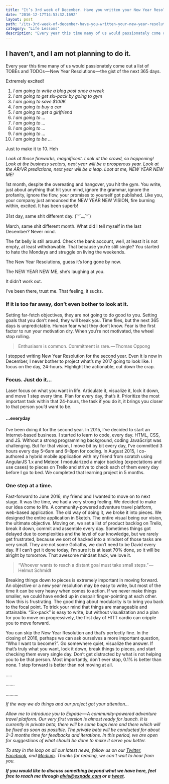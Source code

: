 ```yaml
---
title: "It’s 3rd week of December. Have you written your New Year Resolutions yet?"
date: "2016-12-17T14:53:32.169Z"
layout: post
path: "/its-3rd-week-of-december-have-you-written-your-new-year-resolutions-yet/"
category: "Life Lessons"
description: "Every year this time many of us would passionately come out a list of TOBEs and TODOs — New Year Resolutions — the gist of the next 365 days."
---
```


## I haven’t, and I am not planning to do it.

Every year this time many of us would passionately come out a list of TOBEs and TODOs — New Year Resolutions — the gist of the next 365 days.

Extremely excited!

1. *I am going to write a blog post once a week*
2. *I am going to get six-pack by going to gym*
3. *I am going to save $100K*
4. *I am going to buy a car*
5. *I am going to get a girlfriend*
6. *I am going to …*
7. *I am going to …*
8. *I am going to …*
9. *I am going to …*
10. *I am going to be …*

Just to make it to 10. Heh

*Look at those fireworks, magnificent.
Look at the crowd, so happening!
Look at the business sectors, next year will be a prosperous year.
Look at the AR/VR predictions, next year will be a leap.
Loot at me, NEW YEAR NEW ME!*

1st month, despite the overeating and hangover, you hit the gym. You write, just about anything that hit your mind, ignore the grammar, ignore the profanity, ignore the flow, your promises to yourself got published. Like you, your company just announced the NEW YEAR NEW VISION, fire burning within, excited. It has been superb!

31st day, same shit different day. (︶︹︶)

March, same shit different month. What did I tell myself in the last December? Never mind.

The fat belly is still around. Check the bank account, well, at least it is not empty, at least withdrawable. That because you’re still single? You started to hate the Mondays and struggle on living the weekends.

The New Year Resolutions, guess it’s long gone by now.

The NEW YEAR NEW ME, she’s laughing at you.

It didn’t work out.

I’ve been there, trust me. That feeling, it sucks.

### If it is too far away, don’t even bother to look at it.

Setting far-fetch objectives, they are not going to do good to you. Setting goals that you don’t need, they will break you. Time flies, but the next 365 days is unpredictable. Human fear what they don’t know. Fear is the first factor to run your motivation dry. When you’re not motivated, the wheel stop rolling.

>Enthusiasm is common. Commitment is rare. — Thomas Oppong

I stopped writing New Year Resolution for the second year. Even it is now in December, I never bother to project what’s my 2017 going to look like. I focus on the day, 24-hours. Highlight the actionable, cut down the crap.

### Focus. Just do it…

Laser focus on what you want in life. Articulate it, visualize it, lock it down, and move 1 step every time. Plan for every day, that’s it. Prioritize the most important task within that 24-hours, the task if you do it, it brings you closer to that person you’d want to be.

#### …everyday
I’ve been doing it for the second year. In 2015, I’ve decided to start an Internet-based business. I started to learn to code, every day. HTML, CSS, and JS. Without a strong programming background, coding JavaScript was challenging. But for that vision, I move bit by bit every day, I’ve committed 3 hours every day 5–6am and 6–8pm for coding. In August 2015, I co-authored a hybrid mobile application with my friend from scratch using AngularJS 1.x and Meteor. I modularized a major backlog (expectations and use cases) to pieces on Trello and strive to check each of them every day before I go to bed. We completed that learning project in 5 months.

### One step at a time.

Fast-forward to June 2016, my friend and I wanted to move on to next stage. It was the time, we had a very strong feeling. We decided to make our idea come to life. A community-powered adventure travel platform, web-based application. The old way of doing it, we broke it into pieces. We designed the entire application in Sketch. The entire visual being our vision, the ultimate objective. Moving on, we set a list of product backlog on Trello, break it down, commit and assemble every day. Sometimes things got delayed due to complexities and the level of our knowledge, but we rarely get frustrated, because we sort of hacked into a mindset of those tasks are very small. They are not some Goliaths, we don’t need to be David every day. If I can’t get it done today, I’m sure it is at least 70% done, so it will be alright by tomorrow. That awesome mindset hack, we love it.

>“Whoever wants to reach a distant goal must take small steps.” — Helmut Schmidt

Breaking things down to pieces is extremely important in moving forward. An objective or a new year resolution may be easy to write, but most of the time it can be very heavy when comes to action. If we never make things smaller, we could have ended up in despair finger-pointing at each other. Now this is frustrating. The good thing about modularity is to bring you back to the focal point. To trick your mind that things are manageable and attainable. “Six-pack” is easy to write, but without visualization and a plan for you to move on progressively, the first day of HITT cardio can cripple you to move forward.

You can skip the New Year Resolution and that’s perfectly fine. In the closing of 2016, perhaps we can ask ourselves a more important question, “Who I want to become?”. Go somewhere quiet, visualize the answer. If that’s truly what you want, lock it down, break things to pieces, and start checking them every single day. Don’t get distracted by what is not helping you to be that person. Most importantly, don’t ever stop, 0.1% is better than none. 1 step forward is better than not moving at all.

…..

…….

……….

*If the way we do things and our project got your attention…*

*Allow me to introduce you to Expade — A community-powered adventure travel platform. Our very first version is almost ready for launch. It is currently in private beta, there will be some bugs here and there which will be fixed as soon as possible. The private beta will be conducted for about 2–3 months time for feedbacks and iterations. In this period, we are open for suggestions of what should be done to make it serve you better.*

*To stay in the loop on all our latest news, follow us on our [Twitter](https://twitter.com/expadeCom0), [Facebook](https://www.facebook.com/expadeCom/), and [Medium](https://medium.com/expade). Thanks for reading, we can't wait to hear from you.*

***If you would like to discuss something beyond what we have here, feel free to reach me through alvis@expade.com or a [tweet](https://twitter.com/alvis_bp).***
